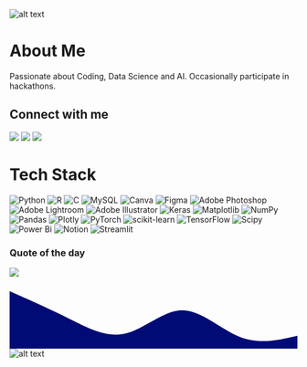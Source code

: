 ![alt text](./images/bottom.svg)
<!-- 
<img src="https://github.com/Anmol-Baranwal/Cool-GIFs-For-GitHub/assets/74038190/9be4d344-6782-461a-b5a6-32a07bf7b34e" height="300" width="900" alt="animated hello">  -->

# About Me
Passionate about Coding, Data Science and AI. Occasionally participate in hackathons.

## Connect with me

<p align="left">
  <a href="https://www.linkedin.com/in/sanamms"><img src="https://img.shields.io/badge/LinkedIn-blue?style=for-the-badge&logo=linkedin&logoColor=white" /></a>
  <a href="https://instagram.com/normal.who"><img src="https://img.shields.io/badge/Instagram-purple?style=for-the-badge&logo=instagram&logoColor=white" /></a>
  <a href="https://www.hackerrank.com/profile/sanamms20302"><img src="https://img.shields.io/badge/HackerRank-green?style=for-the-badge&logo=hackerrank&logoColor=white" /></a>
</p>

# Tech Stack
![Python](https://img.shields.io/badge/python-3670A0?style=for-the-badge&logo=python&logoColor=ffdd54) ![R](https://img.shields.io/badge/r-%23276DC3.svg?style=for-the-badge&logo=r&logoColor=white) ![C](https://img.shields.io/badge/c-%2300599C.svg?style=for-the-badge&logo=c&logoColor=white) ![MySQL](https://img.shields.io/badge/mysql-4479A1.svg?style=for-the-badge&logo=mysql&logoColor=white) ![Canva](https://img.shields.io/badge/Canva-%2300C4CC.svg?style=for-the-badge&logo=Canva&logoColor=white) ![Figma](https://img.shields.io/badge/figma-%23F24E1E.svg?style=for-the-badge&logo=figma&logoColor=white) ![Adobe Photoshop](https://img.shields.io/badge/adobe%20photoshop-%2331A8FF.svg?style=for-the-badge&logo=adobe%20photoshop&logoColor=white) ![Adobe Lightroom](https://img.shields.io/badge/Adobe%20Lightroom-31A8FF.svg?style=for-the-badge&logo=Adobe%20Lightroom&logoColor=white) ![Adobe Illustrator](https://img.shields.io/badge/adobe%20illustrator-%23FF9A00.svg?style=for-the-badge&logo=adobe%20illustrator&logoColor=white) ![Keras](https://img.shields.io/badge/Keras-%23D00000.svg?style=for-the-badge&logo=Keras&logoColor=white) ![Matplotlib](https://img.shields.io/badge/Matplotlib-%23ffffff.svg?style=for-the-badge&logo=Matplotlib&logoColor=black) ![NumPy](https://img.shields.io/badge/numpy-%23013243.svg?style=for-the-badge&logo=numpy&logoColor=white) ![Pandas](https://img.shields.io/badge/pandas-%23150458.svg?style=for-the-badge&logo=pandas&logoColor=white) ![Plotly](https://img.shields.io/badge/Plotly-%233F4F75.svg?style=for-the-badge&logo=plotly&logoColor=white) ![PyTorch](https://img.shields.io/badge/PyTorch-%23EE4C2C.svg?style=for-the-badge&logo=PyTorch&logoColor=white) ![scikit-learn](https://img.shields.io/badge/scikit--learn-%23F7931E.svg?style=for-the-badge&logo=scikit-learn&logoColor=white) ![TensorFlow](https://img.shields.io/badge/TensorFlow-%23FF6F00.svg?style=for-the-badge&logo=TensorFlow&logoColor=white) ![Scipy](https://img.shields.io/badge/SciPy-%230C55A5.svg?style=for-the-badge&logo=scipy&logoColor=%white) ![Power Bi](https://img.shields.io/badge/power_bi-F2C811?style=for-the-badge&logo=powerbi&logoColor=black) ![Notion](https://img.shields.io/badge/Notion-%23000000.svg?style=for-the-badge&logo=notion&logoColor=white) ![Streamlit](https://img.shields.io/badge/Streamlit-%23FE4B4B.svg?style=for-the-badge&logo=streamlit&logoColor=white)
<!-- This is a comment and won't be visible in the rendered README 
# GitHub Stats
![](https://github-readme-stats.vercel.app/api?username=Sanam20302&theme=dark&hide_border=true&include_all_commits=false&count_private=false)<br/>
![](https://nirzak-streak-stats.vercel.app/?user=Sanam20302&theme=dark&hide_border=true)<br/>
![](https://github-readme-stats.vercel.app/api/top-langs/?username=Sanam20302&theme=dark&hide_border=true&include_all_commits=false&count_private=false&layout=compact) 
<p align="center">
  <img src="https://media.giphy.com/media/qgQUggAC3Pfv687qPC/giphy.gif" width="400px">
</p> -->

### Quote of the day
![](https://quotes-github-readme.vercel.app/api?type=horizontal&theme=radical) 



<svg xmlns="http://www.w3.org/2000/svg" viewBox="0 0 1440 320"><path fill="#000b76" fill-opacity="1" d="M0,32L48,53.3C96,75,192,117,288,165.3C384,213,480,267,576,245.3C672,224,768,128,864,128C960,128,1056,224,1152,261.3C1248,299,1344,277,1392,266.7L1440,256L1440,320L1392,320C1344,320,1248,320,1152,320C1056,320,960,320,864,320C768,320,672,320,576,320C480,320,384,320,288,320C192,320,96,320,48,320L0,320Z"></path></svg>
![alt text](./images/bottom.svg)
